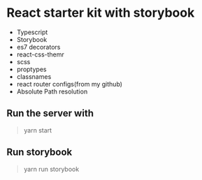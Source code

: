 # React starter kit with storybook

- Typescript
- Storybook
- es7 decorators
- react-css-themr
- scss
- proptypes
- classnames
- react router configs(from my github)
- Absolute Path resolution

## Run the server with

> yarn start

## Run storybook

> yarn run storybook
